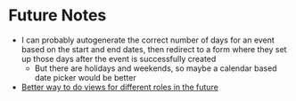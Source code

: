 # Future Notes

- I can probably autogenerate the correct number of days for an event based on the start and end dates, then redirect to a form where they set up those days after the event is successfully created
    - But there are holidays and weekends, so maybe a calendar based date picker would be better
- [Better way to do views for different roles in the future](https://stackoverflow.com/questions/39970314/how-do-i-create-multiple-views-for-different-users-by-role)